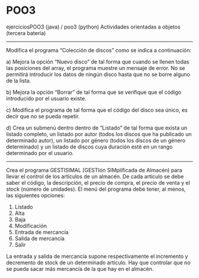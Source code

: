 # POO3
ejerciciosPOO3 (java) / poo3 (python)
Actividades orientadas a objetos (tercera batería)


-------------------------------------------------------------------------------------


Modifica el programa “Colección de discos” como se indica a continuación:


a) Mejora la opción “Nuevo disco” de tal forma que cuando se llenen todas las posiciones del array, el programa muestre un mensaje de error. No se permitirá introducir los datos de ningún disco hasta que no se borre alguno de la lista.

b) Mejora la opción “Borrar” de tal forma que se verifique que el código introducido por el usuario existe.

c) Modifica el programa de tal forma que el código del disco sea único, es decir que no se pueda repetir.

d) Crea un submenú dentro dentro de “Listado” de tal forma que exista un listado completo, un listado por autor (todos los discos que ha publicado un determinado autor), un listado por género (todos los discos de un género determinado) y un listado de discos cuya duración esté en un rango determinado por el usuario.


--------------------------------------------------------------------------------------


Crea el programa GESTISIMAL (GESTIón SIMplificada de Almacén) para llevar
el control de los artículos de un almacén. De cada artículo se debe saber
el código, la descripción, el precio de compra, el precio de venta y el stock
(número de unidades). El menú del programa debe tener, al menos, las
siguientes opciones:
1. Listado
2. Alta
3. Baja
4. Modificación
5. Entrada de mercancía
6. Salida de mercancía
7. Salir

La entrada y salida de mercancía supone respectivamente el incremento y
decremento de stock de un determinado artículo. Hay que controlar que no se
pueda sacar más mercancía de la que hay en el almacén.
